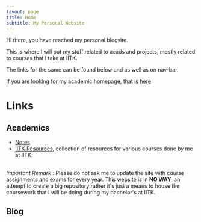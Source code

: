```yaml
--- 
layout: page
title: Home
subtitle: My Personal Website
---
```

Hi there, you have reached my personal blogsite.

This is where I will put my stuff related to acads and projects, mostly related to courses that I take at IITK. 

The links for the same can be found below and as well as on nav-bar. 

If you are looking for my academic homepage, that is [here](https://yatharth0610.github.io)

# Links

## Academics
* [Notes](/blog/notes)
* [IITK Resources](/blog/iitk-resources), collection of resources for various courses done by me at IITK.

\
_Important Remark_ : Please do not ask me to update the site with course assignments and exams for every year. This website is in **NO WAY**, an attempt to create a big repository rather it's just a means to house the coursework that I will be doing during my bachelor's at IITK. 

## Blog
